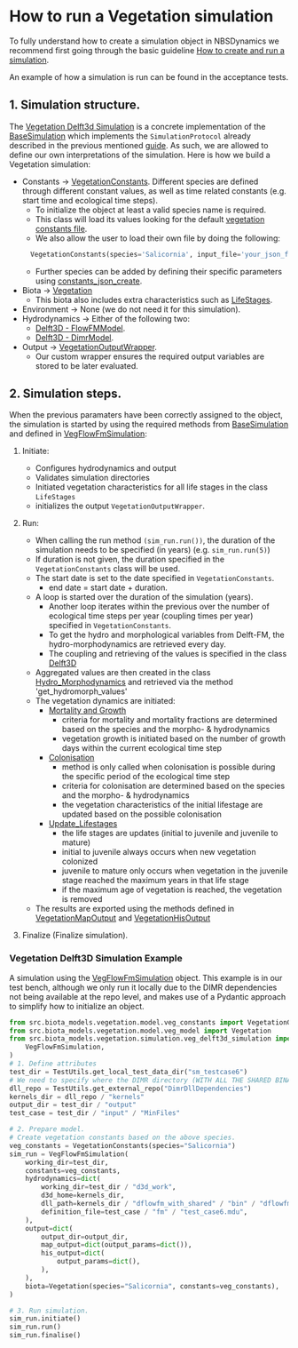 # How to run a Vegetation simulation

To fully understand how to create a simulation object in NBSDynamics we recommend first going through the basic guideline [How to create and run a simulation](../../guides/run_simulation).

An example of how a simulation is run can be found in the acceptance tests.

## 1. Simulation structure.
The [Vegetation Delft3d Simulation](../../reference/biota_models/vegetation/vegetation_simulation/) is a concrete implementation of the  [BaseSimulation](../../reference/core/simulation/simulation/#base-simulation) which implements the `SimulationProtocol` already described in the previous mentioned [guide](../../guides/run_simulation#1.-Simulation-structure). As such, we are allowed to define our own interpretations of the simulation. Here is how we build a Vegetation simulation:

* Constants -> [VegetationConstants](../../reference/biota_models/vegetation/vegetation_model/#vegetation-constants). Different species are defined through different constant values, as well as time related constants (e.g. start time and ecological time steps).
    * To initialize the object at least a valid species name is required.
    * This class will load its values looking for the default [vegetation constants file](https://github.com/Deltares/NBSDynamics/blob/master/src/biota_models/vegetation/model/veg_constants.json).
    * We also allow the user to load their own file by doing the following:
    ```python
      VegetationConstants(species='Salicornia', input_file='your_json_filepath_here.json')
    ```
    * Further species can be added by defining their specific parameters using [constants_json_create](https://github.com/Deltares/NBSDynamics/blob/master/src/biota_models/vegetation/model/constants_json_create.py).
* Biota -> [Vegetation](../../reference/biota_models/vegetation/vegetation_model/#vegetation-model)
    * This biota also includes extra characteristics such as [LifeStages](../../reference/biota_models/vegetation/vegetation_model/#src.biota_models.vegetation.model.veg_lifestages.LifeStages).
* Environment -> None (we do not need it for this simulation).
* Hydrodynamics -> Either of the following two:
    * [Delft3D - FlowFMModel](../../reference/core/hydrodynamics/hydromodels/#src.core.hydrodynamics.delft3d.FlowFmModel).
    * [Delft3D - DimrModel](../../reference/core/hydrodynamics/hydromodels/#src.core.hydrodynamics.delft3d.DimrModel).
* Output -> [VegetationOutputWrapper](../../reference/biota_models/vegetation/vegetation_output/#src.biota_models.vegetation.output.veg_output_wrapper.VegOutputWrapper).
    * Our custom wrapper ensures the required output variables are stored to be later evaluated.

## 2. Simulation steps.
When the previous paramaters have been correctly assigned to the object, the simulation is started by using the required methods from [BaseSimulation](../../reference/core/simulation/simulation/#base-simulation) and defined in [VegFlowFmSimulation](reference/biota_models/vegetation/vegetation_simulation/#src.biota_models.vegetation.simulation.veg_delft3d_simulation.VegFlowFmSimulation):

1. Initiate:
    * Configures hydrodynamics and output
    * Validates simulation directories 
    * Initiated vegetation characteristics for all life stages in the class `LifeStages`
    * initializes the output `VegetationOutputWrapper`.

2. Run:
    * When calling the run method ```(sim_run.run())```, the duration of the simulation needs to be specified (in years) (e.g. ```sim_run.run(5)```)
    * If duration is not given, the duration specified in the `VegetationConstants` class will be used.
    * The start date is set to the date specified in `VegetationConstants`.
      * end date = start date + duration.
    * A loop is started over the duration of the simulation (years).
      * Another loop iterates within the previous over the number of ecological time steps per year (coupling times per year) specified in `VegetationConstants`.
      * To get the hydro and morphological variables from Delft-FM, the hydro-morphodynamics are retrieved every day.
      * The coupling and retrieving of the values is specified in the class [Delft3D](.../../reference/core/hydrodynamics/hydromodels/#delft3d)
    * Aggregated values are then created in the class [Hydro_Morphodynamics](../../reference/bio_process/vegetation_processes/#src.biota_models.vegetation.bio_process.veg_hydro_morphodynamics) and retrieved via the method 'get_hydromorph_values'
    * The vegetation dynamics are initiated: 
      * [Mortality and Growth](../../reference/bio_process/vegetation_processes/#src.biota_models.vegetation.bio_process.veg_mortality)
        * criteria for mortality and mortality fractions are determined based on the species and the morpho- &  hydrodynamics 
        * vegetation growth is initiated based on the number of growth days within the current ecological time step
      * [Colonisation](../../reference/bio_process/vegetation_processes/#src.biota_models.vegetation.bio_process.veg_colonisation)
        * method is only called when colonisation is possible during the specific period of the ecological time step 
        * criteria for colonisation are determined based on the species and the morpho- &  hydrodynamics
        * the vegetation characteristics of the initial lifestage are updated based on the possible colonisation
      * [Update_Lifestages](../../reference/vegetation/vegetation_model/#src.biota_models.vegetation.model.veg_model)
        * the life stages are updates (initial to juvenile and juvenile to mature)
        * initial to juvenile always occurs when new vegetation colonized 
        * juvenile to mature only occurs when vegetation in the juvenile stage reached the maximum years in that life stage
        * if the maximum age of vegetation is reached, the vegetation is removed
    * The results are exported using the methods defined in [VegetationMapOutput](../../reference/output/vegetation_output/#src.biota_models.vegetation.output.veg_output_model) and [VegetationHisOutput](../../reference/output/vegetation_output/#src.biota_models.vegetation.output.veg_output_model)

3. Finalize (Finalize simulation).

### Vegetation Delft3D Simulation Example
A simulation using the [VegFlowFmSimulation](../../reference/biota_models/vegetation/vegetation_simulation/#Vegetation-Delft3D) object. This example is in our test bench, although we only run it locally due to the DIMR dependencies not being available at the repo level, and makes use of a Pydantic approach to simplify how to initialize an object.

```python
from src.biota_models.vegetation.model.veg_constants import VegetationConstants
from src.biota_models.vegetation.model.veg_model import Vegetation
from src.biota_models.vegetation.simulation.veg_delft3d_simulation import (
    VegFlowFmSimulation,
)
# 1. Define attributes
test_dir = TestUtils.get_local_test_data_dir("sm_testcase6")
# We need to specify where the DIMR directory (WITH ALL THE SHARED BINARIES) is located.
dll_repo = TestUtils.get_external_repo("DimrDllDependencies")
kernels_dir = dll_repo / "kernels"
output_dir = test_dir / "output"
test_case = test_dir / "input" / "MinFiles"

# 2. Prepare model.
# Create vegetation constants based on the above species.
veg_constants = VegetationConstants(species="Salicornia")
sim_run = VegFlowFmSimulation(
    working_dir=test_dir,
    constants=veg_constants,
    hydrodynamics=dict(
        working_dir=test_dir / "d3d_work",
        d3d_home=kernels_dir,
        dll_path=kernels_dir / "dflowfm_with_shared" / "bin" / "dflowfm.dll",
        definition_file=test_case / "fm" / "test_case6.mdu",
    ),
    output=dict(
        output_dir=output_dir,
        map_output=dict(output_params=dict()),
        his_output=dict(
            output_params=dict(),
        ),
    ),
    biota=Vegetation(species="Salicornia", constants=veg_constants),
)

# 3. Run simulation.
sim_run.initiate()
sim_run.run()
sim_run.finalise()
```